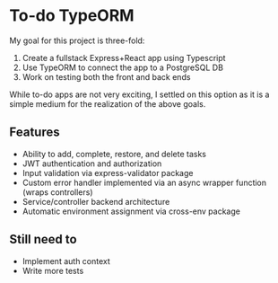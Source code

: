 # To-do TypeORM

My goal for this project is three-fold:

1. Create a fullstack Express+React app using Typescript
2. Use TypeORM to connect the app to a PostgreSQL DB
3. Work on testing both the front and back ends

While to-do apps are not very exciting, I settled on this option as it is a simple medium for the realization of the above goals.

## Features

- Ability to add, complete, restore, and delete tasks
- JWT authentication and authorization
- Input validation via express-validator package
- Custom error handler implemented via an async wrapper function (wraps controllers)
- Service/controller backend architecture
- Automatic environment assignment via cross-env package

## Still need to

- Implement auth context
- Write more tests
